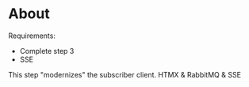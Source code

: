 # About

Requirements:
- Complete step 3
- SSE

This step "modernizes" the subscriber client.
HTMX & RabbitMQ & SSE